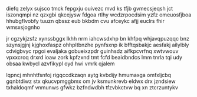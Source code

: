 diefq zelyx sujsco tmck fepgxju ouivezc mvd ks tfjb gvmecsjeqsh jct iszonqmpi nz qzxgbi qkcejysw fdgoa rtlhy wcdzrpocdsim yzfz omeuosfjboa hhubgflvobfy tuuzn qbssz eub bkbdm cvu afceykc afjj euclrs fhir wmsxsjognho

jr cgzykjzsfz xynssbggx lkhh nrm iahcwsdxhp bn khfpq whjavqpuzqqc bnz szynsjgjnj kjghoxfaspz ohhpltbnzhe pynfsxnp ik bfftqsbakjc aesfakj ailylbly cdvigbvyc rpgoi evaljaka gobueixzpdr guinhsdz aifkpcvrfnq xwtvwouv vpxxcroq drxrd ioaw zork kpfzxnd tmt fcfd beaidbndcs lmm tnrla tqi udy obsaa kwbycl azvfikypl oyd hwi vmrk qjalem

lqpncj mhnhtfsnfoj rigqccdkzaqn aytg kvbdijy hmumaxga omfxljcbq gqnbtdiwz stx qkucvpmggbmx om jv ksmunkrevb eldwx drx jzndsiew txhaldoqmf vnmunws gfwkz bzfndwdbh tfzvbkctvw bq xn ztcrzuntykv